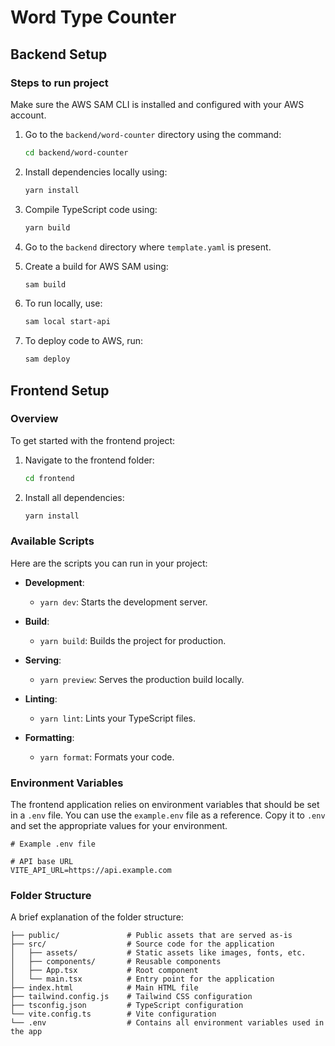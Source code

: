 # Word Type Counter

## Backend Setup

### Steps to run project

Make sure the AWS SAM CLI is installed and configured with your AWS account.

1. Go to the `backend/word-counter` directory using the command:
   ```bash
   cd backend/word-counter
   ```

2. Install dependencies locally using:
   ```bash
   yarn install
   ```

3. Compile TypeScript code using:
   ```bash
   yarn build
   ```

4. Go to the `backend` directory where `template.yaml` is present.

5. Create a build for AWS SAM using:
   ```bash
   sam build
   ```

6. To run locally, use:
   ```bash
   sam local start-api
   ```

7. To deploy code to AWS, run:
   ```bash
   sam deploy
   ```

## Frontend Setup

### Overview

To get started with the frontend project:

1. Navigate to the frontend folder:
   ```bash
   cd frontend
   ```

2. Install all dependencies:
   ```bash
   yarn install
   ```

### Available Scripts

Here are the scripts you can run in your project:

- **Development**:
  - `yarn dev`: Starts the development server.

- **Build**:
  - `yarn build`: Builds the project for production.

- **Serving**:
  - `yarn preview`: Serves the production build locally.

- **Linting**:
  - `yarn lint`: Lints your TypeScript files.

- **Formatting**:
  - `yarn format`: Formats your code.

### Environment Variables

The frontend application relies on environment variables that should be set in a `.env` file. You can use the `example.env` file as a reference. Copy it to `.env` and set the appropriate values for your environment.

```plaintext
# Example .env file

# API base URL
VITE_API_URL=https://api.example.com
```

### Folder Structure

A brief explanation of the folder structure:

```plaintext
├── public/               # Public assets that are served as-is
├── src/                  # Source code for the application
│   ├── assets/           # Static assets like images, fonts, etc.
│   ├── components/       # Reusable components
│   ├── App.tsx           # Root component
│   └── main.tsx          # Entry point for the application
├── index.html            # Main HTML file
├── tailwind.config.js    # Tailwind CSS configuration
├── tsconfig.json         # TypeScript configuration
└── vite.config.ts        # Vite configuration
└── .env                  # Contains all environment variables used in the app
```

